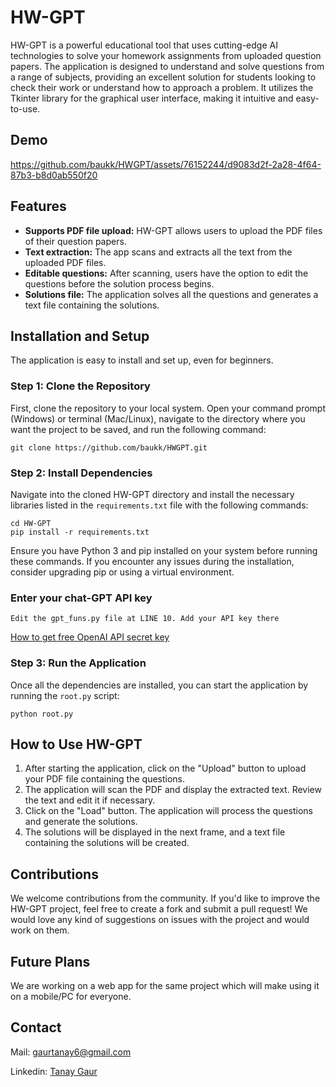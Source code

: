 # HW-GPT

HW-GPT is a powerful educational tool that uses cutting-edge AI technologies to solve your homework assignments from uploaded question papers. The application is designed to understand and solve questions from a range of subjects, providing an excellent solution for students looking to check their work or understand how to approach a problem. It utilizes the Tkinter library for the graphical user interface, making it intuitive and easy-to-use.

## Demo

https://github.com/baukk/HWGPT/assets/76152244/d9083d2f-2a28-4f64-87b3-b8d0ab550f20

## Features

- **Supports PDF file upload:** HW-GPT allows users to upload the PDF files of their question papers.
- **Text extraction:** The app scans and extracts all the text from the uploaded PDF files.
- **Editable questions:** After scanning, users have the option to edit the questions before the solution process begins.
- **Solutions file:** The application solves all the questions and generates a text file containing the solutions.
  
## Installation and Setup

The application is easy to install and set up, even for beginners.

### Step 1: Clone the Repository
First, clone the repository to your local system. Open your command prompt (Windows) or terminal (Mac/Linux), navigate to the directory where you want the project to be saved, and run the following command:
```
git clone https://github.com/baukk/HWGPT.git
```
### Step 2: Install Dependencies
Navigate into the cloned HW-GPT directory and install the necessary libraries listed in the `requirements.txt` file with the following commands:
```
cd HW-GPT
pip install -r requirements.txt
```
Ensure you have Python 3 and pip installed on your system before running these commands. If you encounter any issues during the installation, consider upgrading pip or using a virtual environment.

### Enter your chat-GPT API key
```
Edit the gpt_funs.py file at LINE 10. Add your API key there
```
[How to get free OpenAI API secret key](https://openaimaster.com/how-to-get-openai-api-key-for-free/)

### Step 3: Run the Application
Once all the dependencies are installed, you can start the application by running the `root.py` script:
```
python root.py
```
## How to Use HW-GPT

1. After starting the application, click on the "Upload" button to upload your PDF file containing the questions.
2. The application will scan the PDF and display the extracted text. Review the text and edit it if necessary.
3. Click on the "Load" button. The application will process the questions and generate the solutions.
4. The solutions will be displayed in the next frame, and a text file containing the solutions will be created.

## Contributions

We welcome contributions from the community. If you'd like to improve the HW-GPT project, feel free to create a fork and submit a pull request!
We would love any kind of suggestions on issues with the project and would work on them.

## Future Plans
We are working on a web app for the same project which will make using it on a mobile/PC for everyone.

## Contact
Mail: gaurtanay6@gmail.com

Linkedin: [Tanay Gaur](https://www.linkedin.com/in/gaurtanay/)  
